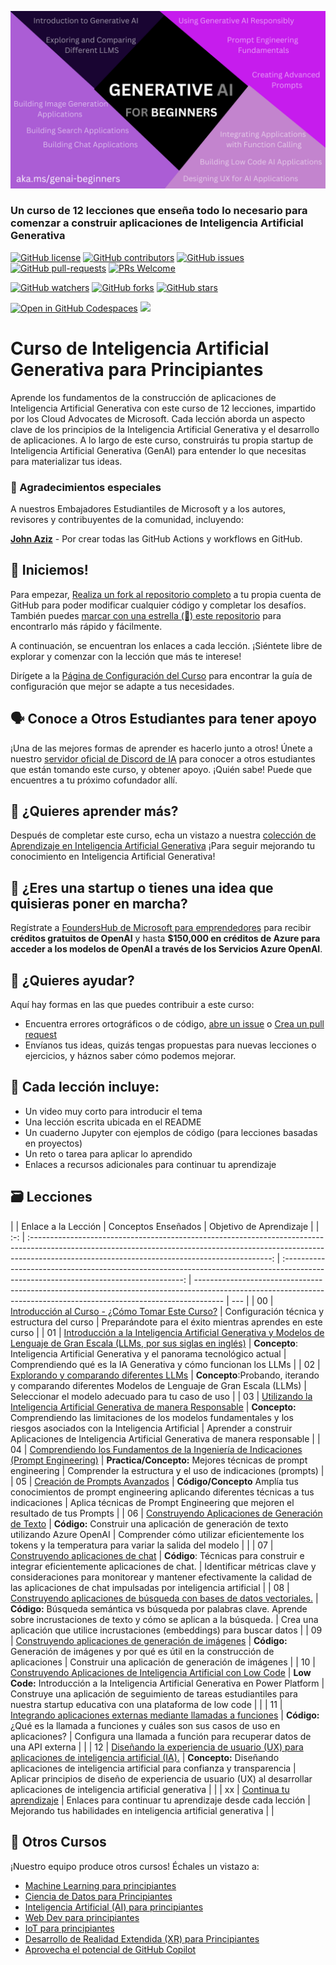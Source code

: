 ![Inteligencia Artificial Generativa para Principiantes](../../images/repository-thumbnail.png?WT.mc_id=academic-105485-koreyst)

### Un curso de 12 lecciones que enseña todo lo necesario para comenzar a construir aplicaciones de Inteligencia Artificial Generativa

[![GitHub license](https://img.shields.io/github/license/microsoft/Generative-AI-For-Beginners.svg)](https://github.com/microsoft/Generative-AI-For-Beginners/blob/master/LICENSE?WT.mc_id=academic-105485-koreyst)
[![GitHub contributors](https://img.shields.io/github/contributors/microsoft/Generative-AI-For-Beginners.svg)](https://GitHub.com/microsoft/Generative-AI-For-Beginners/graphs/contributors/?WT.mc_id=academic-105485-koreyst)
[![GitHub issues](https://img.shields.io/github/issues/microsoft/Generative-AI-For-Beginners.svg)](https://GitHub.com/microsoft/Generative-AI-For-Beginners/issues/?WT.mc_id=academic-105485-koreyst)
[![GitHub pull-requests](https://img.shields.io/github/issues-pr/microsoft/Generative-AI-For-Beginners.svg)](https://GitHub.com/microsoft/Generative-AI-For-Beginners/pulls/?WT.mc_id=academic-105485-koreyst)
[![PRs Welcome](https://img.shields.io/badge/PRs-welcome-brightgreen.svg?style=flat-square)](http://makeapullrequest.com?WT.mc_id=academic-105485-koreyst)

[![GitHub watchers](https://img.shields.io/github/watchers/microsoft/Generative-AI-For-Beginners.svg?style=social&label=Watch)](https://GitHub.com/microsoft/Generative-AI-For-Beginners/watchers/?WT.mc_id=academic-105485-koreyst)
[![GitHub forks](https://img.shields.io/github/forks/microsoft/Generative-AI-For-Beginners.svg?style=social&label=Fork)](https://GitHub.com/microsoft/Generative-AI-For-Beginners/network/?WT.mc_id=academic-105485-koreyst)
[![GitHub stars](https://img.shields.io/github/stars/microsoft/Generative-AI-For-Beginners.svg?style=social&label=Star)](https://GitHub.com/microsoft/Generative-AI-For-Beginners/stargazers/?WT.mc_id=academic-105485-koreyst)

[![Open in GitHub Codespaces](https://img.shields.io/static/v1?style=for-the-badge&label=GitHub+Codespaces&message=Open&color=lightgrey&logo=github)](https://codespaces.new/microsoft/generative-ai-for-beginners?WT.mc_id=academic-105485-koreyst)
[![](https://dcbadge.vercel.app/api/server/ByRwuEEgH4)](https://aka.ms/genai-discord?WT.mc_id=academic-105485-koreyst)

# Curso de Inteligencia Artificial Generativa para Principiantes

Aprende los fundamentos de la construcción de aplicaciones de Inteligencia Artificial Generativa con este curso de 12 lecciones, impartido por los Cloud Advocates de Microsoft. Cada lección aborda un aspecto clave de los principios de la Inteligencia Artificial Generativa y el desarrollo de aplicaciones. A lo largo de este curso, construirás tu propia startup de Inteligencia Artificial Generativa (GenAI) para entender lo que necesitas para materializar tus ideas.

### 🌟 Agradecimientos especiales

A nuestros Embajadores Estudiantiles de Microsoft y a los autores, revisores y contribuyentes de la comunidad, incluyendo:

[**John Aziz**](https://www.linkedin.com/in/john0isaac/) - Por crear todas las GitHub Actions y workflows en GitHub.

## 🌱 Iniciemos!

Para empezar, [Realiza un fork al repositorio completo](https://github.com/microsoft/generative-ai-for-beginners/fork?WT.mc_id=academic-105485-koreyst) a tu propia cuenta de GitHub para poder modificar cualquier código y completar los desafíos. También puedes [marcar con una estrella (🌟) este repositorio](https://docs.github.com/en/get-started/exploring-projects-on-github/saving-repositories-with-stars?WT.mc_id=academic-105485-koreyst) para encontrarlo más rápido y fácilmente.

A continuación, se encuentran los enlaces a cada lección. ¡Siéntete libre de explorar y comenzar con la lección que más te interese!

Dirígete a la [Página de Configuración del Curso](../../00-course-setup/translations/es-mx/README.md?WT.mc_id=academic-105485-koreyst) para encontrar la guía de configuración que mejor se adapte a tus necesidades.

## 🗣️ Conoce a Otros Estudiantes para tener apoyo

¡Una de las mejores formas de aprender es hacerlo junto a otros! Únete a nuestro [servidor oficial de Discord de IA](https://aka.ms/genai-discord?WT.mc_id=academic-105485-koreyst) para conocer a otros estudiantes que están tomando este curso, y obtener apoyo. ¡Quién sabe! Puede que encuentres a tu próximo cofundador allí.

## 🧠 ¿Quieres aprender más?

Después de completar este curso, echa un vistazo a nuestra [colección de Aprendizaje en Inteligencia Artificial Generativa](https://aka.ms/genai-collection?WT.mc_id=academic-105485-koreyst) ¡Para seguir mejorando tu conocimiento en Inteligencia Artificial Generativa!

## 🚀 ¿Eres una startup o tienes una idea que quisieras poner en marcha?

Regístrate a [FoundersHub de Microsoft para emprendedores](https://aka.ms/genai-foundershub?WT.mc_id=academic-105485-koreyst) para recibir **créditos gratuitos de OpenAI** y hasta **$150,000 en créditos de Azure para acceder a los modelos de OpenAI a través de los Servicios Azure OpenAI**.

## 🙏 ¿Quieres ayudar?

Aquí hay formas en las que puedes contribuir a este curso:

- Encuentra errores ortográficos o de código, [abre un issue](https://github.com/microsoft/generative-ai-for-beginners/issues?WT.mc_id=academic-105485-koreyst) o [Crea un pull request](https://github.com/microsoft/generative-ai-for-beginners/pulls?WT.mc_id=academic-105485-koreyst)
- Envíanos tus ideas, quizás tengas propuestas para nuevas lecciones o ejercicios, y háznos saber cómo podemos mejorar.

## 📂 Cada lección incluye:

- Un video muy corto para introducir el tema
- Una lección escrita ubicada en el README
- Un cuaderno Jupyter con ejemplos de código (para lecciones basadas en proyectos)
- Un reto o tarea para aplicar lo aprendido
- Enlaces a recursos adicionales para continuar tu aprendizaje

## 🗃️ Lecciones

|     |                                                                                                    Enlace a la Lección                                                                                                     |                                                          Conceptos Enseñados                                                          | Objetivo de Aprendizaje                                                                                                                                             |
| :-: | :------------------------------------------------------------------------------------------------------------------------------------------------------------------------------------------------------------------------: | :-----------------------------------------------------------------------------------------------------------------------------------: | ------------------------------------------------------------------------------------------------------------------------------------------------------------------- | --- |
| 00  |                                           [Introducción al Curso - ¿Cómo Tomar Este Curso?](../../00-course-setup/translations/es-mx/README.md?WT.mc_id=academic-105485-koreyst)                                           |                                             Configuración técnica y estructura del curso                                              | Preparándote para el éxito mientras aprendes en este curso                                                                                                          |
| 01  | [Introducción a la Inteligencia Artificial Generativa y Modelos de Lenguaje de Gran Escala (LLMs, por sus siglas en inglés)](../../01-introduction-to-genai/translations/es-mx/README.md?WT.mc_id=academic-105485-koreyst) |                           **Concepto**: Inteligencia Artificial Generativa y el panorama tecnológico actual                           | Comprendiendo qué es la IA Generativa y cómo funcionan los LLMs                                                                                                     |
| 02  |                                           [Explorando y comparando diferentes LLMs](../../02-exploring-and-comparing-different-llms/README.md?WT.mc_id=academic-105485-koreyst)                                            |                   **Concepto**:Probando, iterando y comparando diferentes Modelos de Lenguaje de Gran Escala (LLMs)                   | Seleccionar el modelo adecuado para tu caso de uso                                                                                                                  |
| 03  |                               [Utilizando la Inteligencia Artificial Generativa de manera Responsable](../../03-using-generative-ai-responsibly/README.md?WT.mc_id=academic-105485-koreyst)                                |   **Concepto:** Comprendiendo las limitaciones de los modelos fundamentales y los riesgos asociados con la Inteligencia Artificial    | Aprender a construir Aplicaciones de Inteligencia Artificial Generativa de manera responsable                                                                       |
| 04  |                         [Comprendiendo los Fundamentos de la Ingeniería de Indicaciones (Prompt Engineering)](../../04-prompt-engineering-fundamentals/README.md?WT.mc_id=academic-105485-koreyst)                         |                                     **Practica/Concepto:** Mejores técnicas de prompt engineering                                     | Comprender la estructura y el uso de indicaciones (prompts)                                                                                                         |
| 05  |                                                           [Creación de Prompts Avanzados](../../05-advanced-prompts/README.md?WT.mc_id=academic-105485-koreyst)                                                            |          **Código/Concepto** Amplía tus conocimientos de prompt engineering aplicando diferentes técnicas a tus indicaciones          | Aplica técnicas de Prompt Engineering que mejoren el resultado de tus Prompts                                                                                       |
| 06  |                                                [Construyendo Aplicaciones de Generación de Texto](../../06-text-generation-apps/README.md?WT.mc_id=academic-105485-koreyst)                                                |                          **Código:** Construir una aplicación de generación de texto utilizando Azure OpenAI                          | Comprender cómo utilizar eficientemente los tokens y la temperatura para variar la salida del modelo                                                                |     |
| 07  |                                                    [Construyendo aplicaciones de chat](../../07-building-chat-applications/README.md?WT.mc_id=academic-105485-koreyst)                                                     |                          **Código**: Técnicas para construir e integrar eficientemente aplicaciones de chat.                          | Identificar métricas clave y consideraciones para monitorear y mantener efectivamente la calidad de las aplicaciones de chat impulsadas por inteligencia artificial |
| 08  |                                 [Construyendo aplicaciones de búsqueda con bases de datos vectoriales.](../../08-building-search-applications/README.md?WT.mc_id=academic-105485-koreyst)                                  | **Código:** Búsqueda semántica vs búsqueda por palabras clave. Aprende sobre incrustaciones de texto y cómo se aplican a la búsqueda. | Crea una aplicación que utilice incrustaciones (embeddings) para buscar datos                                                                                       |
| 09  |                                           [Construyendo aplicaciones de generación de imágenes](../../09-building-image-applications/README.md?WT.mc_id=academic-105485-koreyst)                                           |                        **Código:** Generación de imágenes y por qué es útil en la construcción de aplicaciones                        | Construir una aplicación de generación de imágenes                                                                                                                  |
| 10  |                                 [Construyendo Aplicaciones de Inteligencia Artificial con Low Code](../../10-building-low-code-ai-applications/README.md?WT.mc_id=academic-105485-koreyst)                                 |                         **Low Code:** Introducción a la Inteligencia Artificial Generativa en Power Platform                          | Construye una aplicación de seguimiento de tareas estudiantiles para nuestra startup educativa con una plataforma de low code                                       |     |
| 11  |                                  [Integrando aplicaciones externas mediante llamadas a funciones](../../11-integrating-with-function-calling/README.md?WT.mc_id=academic-105485-koreyst)                                   |                       **Código:** ¿Qué es la llamada a funciones y cuáles son sus casos de uso en aplicaciones?                       | Configura una llamada a función para recuperar datos de una API externa                                                                                             |     |
| 12  |                    [Diseñando la experiencia de usuario (UX) para aplicaciones de inteligencia artificial (IA).](../../12-designing-ux-for-ai-applications/README.md?WT.mc_id=academic-105485-koreyst)                     |                    **Concepto:** Diseñando aplicaciones de inteligencia artificial para confianza y transparencia                     | Aplicar principios de diseño de experiencia de usuario (UX) al desarrollar aplicaciones de inteligencia artificial generativa                                       |     |
| xx  |                                                                [Continua tu aprendizaje](https://aka.ms/genai-collection?WT.mc_id=academic-105485-koreyst)                                                                 |                                       Enlaces para continuar tu aprendizaje desde cada lección                                        | Mejorando tus habilidades en inteligencia artificial generativa                                                                                                     |     |

## 🎒 Otros Cursos

¡Nuestro equipo produce otros cursos! Échales un vistazo a:

- [Machine Learning para principiantes](https://aka.ms/ml-beginners?WT.mc_id=academic-105485-koreyst)
- [Ciencia de Datos para Principiantes](https://aka.ms/datascience-beginners?WT.mc_id=academic-105485-koreyst)
- [Inteligencia Artificial (AI) para principiantes](https://aka.ms/ai-beginners?WT.mc_id=academic-105485-koreyst)
- [Web Dev para principiantes](https://aka.ms/webdev-beginners?WT.mc_id=academic-105485-koreyst)
- [IoT para principiantes](https://aka.ms/iot-beginners?WT.mc_id=academic-105485-koreyst)
- [Desarrollo de Realidad Extendida (XR) para Principiantes](https://github.com/microsoft/xr-development-for-beginners?WT.mc_id=academic-105485-koreyst)
- [Aprovecha el potencial de GitHub Copilot](https://aka.ms/GitHubCopilotAI?WT.mc_id=academic-105485-koreyst)
